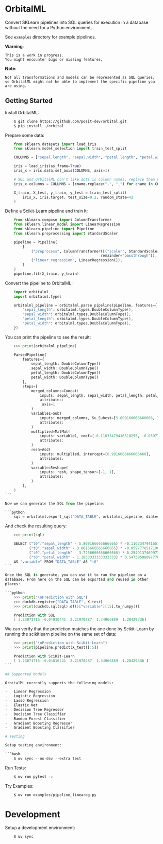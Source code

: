 # OrbitalML

Convert SKLearn pipelines into SQL queries for execution in a database
without the need for a Python environment.

See `examples` directory for example
pipelines.

**Warning**:

    This is a work in progress.
    You might encounter bugs or missing features.

**Note**:

    Not all transformations and models can be represented as SQL queries,
    so OrbitalML might not be able to implement the specific pipeline you are using.

## Getting Started

Install OrbitalML:

```bash
    $ git clone https://github.com/posit-dev/orbital.git
    $ pip install ./orbital
```

Prepare some data:

```python
    from sklearn.datasets import load_iris
    from sklearn.model_selection import train_test_split

    COLUMNS = ["sepal.length", "sepal.width", "petal.length", "petal.width"]

    iris = load_iris(as_frame=True)
    iris_x = iris.data.set_axis(COLUMNS, axis=1)

    # SQL and OrbitalML don't like dots in column names, replace them with underscores
    iris_x.columns = COLUMNS = [cname.replace(".", "_") for cname in COLUMNS]

    X_train, X_test, y_train, y_test = train_test_split(
        iris_x, iris.target, test_size=0.2, random_state=42
    )
```

Define a Scikit-Learn pipeline and train it:

```python
    from sklearn.compose import ColumnTransformer
    from sklearn.linear_model import LinearRegression
    from sklearn.pipeline import Pipeline
    from sklearn.preprocessing import StandardScaler

    pipeline = Pipeline(
        [
            ("preprocess", ColumnTransformer([("scaler", StandardScaler(with_std=False), COLUMNS)],
                                            remainder="passthrough")),
            ("linear_regression", LinearRegression()),
        ]
    )
    pipeline.fit(X_train, y_train)
```

Convert the pipeline to OrbitalML:

```python
    import orbitalml
    import orbitalml.types

    orbitalml_pipeline = orbitalml.parse_pipeline(pipeline, features={
        "sepal_length": orbitalml.types.DoubleColumnType(),
        "sepal_width": orbitalml.types.DoubleColumnType(),
        "petal_length": orbitalml.types.DoubleColumnType(),
        "petal_width": orbitalml.types.DoubleColumnType(),
    })
```

You can print the pipeline to see the result:

```python
    >>> print(orbitalml_pipeline)

    ParsedPipeline(
        features={
            sepal_length: DoubleColumnType()
            sepal_width: DoubleColumnType()
            petal_length: DoubleColumnType()
            petal_width: DoubleColumnType()
        },
        steps=[
            merged_columns=Concat(
                inputs: sepal_length, sepal_width, petal_length, petal_width,
                attributes: 
                 axis=1
            )
            variable1=Sub(
                inputs: merged_columns, Su_Subcst=[5.809166666666666, 3.0616666666666665, 3.7266666666666666, 1.18333333...,
                attributes: 
            )
            multiplied=MatMul(
                inputs: variable1, coef=[-0.11633479416518255, -0.05977785171980231, 0.25491374699772246, 0.5475959...,
                attributes: 
            )
            resh=Add(
                inputs: multiplied, intercept=[0.9916666666666668],
                attributes: 
            )
            variable=Reshape(
                inputs: resh, shape_tensor=[-1, 1],
                attributes: 
            )
        ],
    )
``` 

Now we can generate the SQL from the pipeline:

```python
    sql = orbitalml.export_sql("DATA_TABLE", orbitalml_pipeline, dialect="duckdb")
```

And check the resulting query:

```python
    >>> print(sql)

    SELECT ("t0"."sepal_length" - 5.809166666666666) * -0.11633479416518255 + 0.9916666666666668 +  
           ("t0"."sepal_width" - 3.0616666666666665) * -0.05977785171980231 + 
           ("t0"."petal_length" - 3.7266666666666666) * 0.25491374699772246 + 
           ("t0"."petal_width" - 1.1833333333333333) * 0.5475959809777828 
    AS "variable" FROM "DATA_TABLE" AS "t0"
``` 

Once the SQL is generate, you can use it to run the pipeline on a
database. From here on the SQL can be exported and reused in other
places:

```python
    >>> print("\nPrediction with SQL")
    >>> duckdb.register("DATA_TABLE", X_test)
    >>> print(duckdb.sql(sql).df()["variable"][:5].to_numpy())

    Prediction with SQL
    [ 1.23071715 -0.04010441  2.21970287  1.34966889  1.28429336]
```

We can verify that the prediction matches the one done by Scikit-Learn
by running the scikitlearn pipeline on the same set of data:

```python
    >>> print("\nPrediction with SciKit-Learn")
    >>> print(pipeline.predict(X_test)[:5])

    Prediction with SciKit-Learn
    [ 1.23071715 -0.04010441  2.21970287  1.34966889  1.28429336 ]
``` 

## Supported Models

OrbitalML currently supports the following models:

-   Linear Regression
-   Logistic Regression
-   Lasso Regression
-   Elastic Net
-   Decision Tree Regressor
-   Decision Tree Classifier
-   Random Forest Classifier
-   Gradient Boosting Regressor
-   Gradient Boosting Classifier

# Testing

Setup testing environment:

```bash
    $ uv sync --no-dev --extra test
```

Run Tests:

```bash
    $ uv run pytest -v
```

Try Examples:

```bash
    $ uv run examples/pipeline_lineareg.py
```

# Development

Setup a development environment:

```bash
    $ uv sync
```